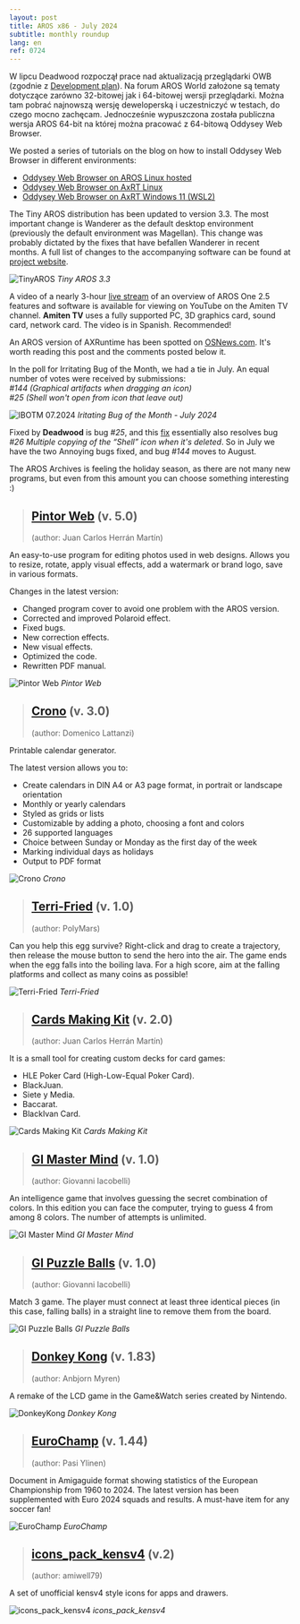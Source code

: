 ```yaml
---
layout: post
title: AROS x86 - July 2024
subtitle: monthly roundup
lang: en
ref: 0724
---
```


W lipcu Deadwood rozpoczął prace nad aktualizacją przeglądarki OWB (zgodnie z [Development plan](https://arosworld.org/infusions/forum/viewthread.php?thread_id=1114&rowstart=20&pid=5871#post_5869)). Na forum AROS World założone są tematy dotyczące zarówno 32-bitowej jak i 64-bitowej wersji przeglądarki. Można tam pobrać najnowszą wersję deweloperską i uczestniczyć w testach, do czego mocno zachęcam. Jednocześnie wypuszczona została publiczna wersja AROS 64-bit na której można pracować z 64-bitową Oddysey Web Browser.

We posted a series of tutorials on the blog on how to install Oddysey Web Browser in different environments:
- [Oddysey Web Browser on AROS Linux hosted](https://arosnews.github.io/OWB-aros-linux-hosted/)  
- [Oddysey Web Browser on AxRT Linux](https://arosnews.github.io/OWB-axrt-linux/)  
- [Oddysey Web Browser on AxRT Windows 11 (WSL2)](https://arosnews.github.io/OWB-axrt-wsl2/)  

The Tiny AROS distribution has been updated to version 3.3. The most important change is Wanderer as the default desktop environment (previously the default environment was Magellan). This change was probably dictated by the fixes that have befallen Wanderer in recent months. A full list of changes to the accompanying software can be found at [project website](https://www.tinyaros.it/).

![TinyAROS](/assets/img/tiny33.jpg)
*Tiny AROS 3.3*

A video of a nearly 3-hour [live stream](https://www.youtube.com/watch?v=KigowKD1Aag) of an overview of AROS One 2.5 features and software is available for viewing on YouTube on the Amiten TV channel. **Amiten TV** uses a fully supported PC, 3D graphics card, sound card, network card. The video is in Spanish. Recommended!

An AROS version of AXRuntime has been spotted on [OSNews.com](https://www.osnews.com/story/140225/package-amigaos-software-for-linux-and-windows-with-axruntime/). It's worth reading this post and the comments posted below it.

In the poll for Irritating Bug of the Month, we had a tie in July. An equal number of votes were received by submissions:  
*#144 (Graphical artifacts when dragging an icon)*  
*#25 (Shell won't open from icon that leave out)*

![IBOTM 07.2024](/assets/img/ibotm0724.png)
*Iritating Bug of the Month - July 2024*

Fixed by **Deadwood** is bug *#25*, and this [fix](https://www.arosworld.org/infusions/forum/viewthread.php?thread_id=1279&pid=5842#post_5811) essentially also resolves bug *#26 Multiple copying of the “Shell” icon when it's deleted*. So in July we have the two Annoying bugs fixed, and bug *#144* moves to August.  

The AROS Archives is feeling the holiday season, as there are not many new programs, but even from this amount you can choose something interesting :)

> ## [Pintor Web](http://archives.aros-exec.org/?function=showfile&file=graphics/convert/pintorweb.lha) (v. 5.0)
> (author: Juan Carlos Herrán Martín)

An easy-to-use program for editing photos used in web designs. Allows you to resize, rotate, apply visual effects, add a watermark or brand logo, save in various formats.

Changes in the latest version:
- Changed program cover to avoid one problem with the AROS version.
- Corrected and improved Polaroid effect.
- Fixed bugs.
- New correction effects.
- New visual effects.
- Optimized the code.
- Rewritten PDF manual.

![Pintor Web](/assets/img/pintorweb5.jpg)
*Pintor Web*

> ## [Crono](http://archives.aros-exec.org/?function=showfile&file=graphics/misc/crono_aros.lha) (v. 3.0)
> (author: Domenico Lattanzi)

Printable calendar generator.  

The latest version allows you to:
- Create calendars in DIN A4 or A3 page format, in portrait or landscape orientation
- Monthly or yearly calendars
- Styled as grids or lists
- Customizable by adding a photo, choosing a font and colors
- 26 supported languages
- Choice between Sunday or Monday as the first day of the week
- Marking individual days as holidays
- Output to PDF format

![Crono](/assets/img/crono.png)
*Crono*

> ## [Terri-Fried](http://archives.aros-exec.org/?function=showfile&file=game/platform/terri-fried.i386-aros.zip) (v. 1.0)
> (author: PolyMars)

Can you help this egg survive? Right-click and drag to create a trajectory, then release the mouse button to send the hero into the air. The game ends when the egg falls into the boiling lava. For a high score, aim at the falling platforms and collect as many coins as possible!

![Terri-Fried](/assets/img/terri.png)
*Terri-Fried*

> ## [Cards Making Kit](http://archives.aros-exec.org/?function=showfile&file=game/utility/cardsmakingkit.lha) (v. 2.0)
> (author: Juan Carlos Herrán Martín)

It is a small tool for creating custom decks for card games:  
- HLE Poker Card (High-Low-Equal Poker Card).  
- BlackJuan.  
- Siete y Media.  
- Baccarat.  
- BlackIvan Card.  

![Cards Making Kit](/assets/img/cardsmakingkit.jpg)
*Cards Making Kit*

> ## [GI Master Mind](http://archives.aros-exec.org/?function=showfile&file=game/board/gimastermindaros.i386-aros.zip) (v. 1.0)
> (author: Giovanni Iacobelli)

An intelligence game that involves guessing the secret combination of colors. In this edition you can face the computer, trying to guess 4 from among 8 colors. The number of attempts is unlimited.

![GI Master Mind](/assets/img/gimastermind.png)
*GI Master Mind*

> ## [GI Puzzle Balls](http://archives.aros-exec.org/?function=showfile&file=game/puzzle/gipuzzleballs-i386-aros.zip) (v. 1.0)
> (author: Giovanni Iacobelli)

Match 3 game. The player must connect at least three identical pieces (in this case, falling balls) in a straight line to remove them from the board. 

![GI Puzzle Balls](/assets/img/gipuzzleballs.png)
*GI Puzzle Balls*

> ## [Donkey Kong](http://archives.aros-exec.org/?function=showfile&file=game/board/donkeykong_net_arosx86.lha) (v. 1.83)
> (author: Anbjorn Myren)

A remake of the LCD game in the Game&Watch series created by Nintendo. 

![DonkeyKong](/assets/img/donkeykong.jpg)
*Donkey Kong*

> ## [EuroChamp](http://archives.aros-exec.org/?function=showfile&file=document/misc/eurochamp.lha) (v. 1.44)
> (author: Pasi Ylinen)

Document in Amigaguide format showing statistics of the European Championship from 1960 to 2024. The latest version has been supplemented with Euro 2024 squads and results. A must-have item for any soccer fan! 

![EuroChamp](/assets/img/euro.png)
*EuroChamp*

> ## [icons_pack_kensv4](http://archives.aros-exec.org/?function=showfile&file=graphics/icon/more_icons_kensv4.zip) (v.2)
> (author: amiwell79)

A set of unofficial kensv4 style icons for apps and drawers.

![icons_pack_kensv4](/assets/img/iconspackkensv4.png)
*icons_pack_kensv4*
